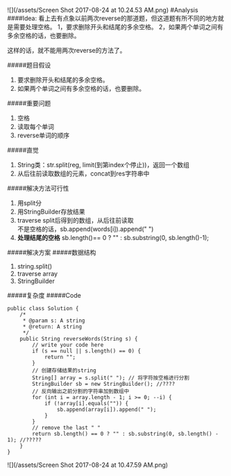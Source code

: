 ![](/assets/Screen Shot 2017-08-24 at 10.24.53 AM.png)
#Analysis
####Idea:
看上去有点象以前两次reverse的那道题，但这道题有所不同的地方就是需要处理空格。
1，要求删除开头和结尾的多余空格。
2，如果两个单词之间有多余空格的话，也要删除。

这样的话，就不能用两次reverse的方法了。

#####题目假设
1. 要求删除开头和结尾的多余空格。
2. 如果两个单词之间有多余空格的话，也要删除。

#####重要问题
1. 空格
2. 读取每个单词
3. reverse单词的顺序

#####直觉
1. String类：str.split(reg, limit(到第index个停止))，返回一个数组
2. 从后往前读取数组的元素，concat到res字符串中

#####解决方法可行性
1. 用split分
2. 用StringBuilder存放结果
3. traverse split后得到的数组，从后往前读取    
        不是空格的话，sb.append(words[i]).append(" ")
4. **处理结尾的空格**
        sb.length()== 0 ? "" : sb.substring(0, sb.length()-1);   

 

#####解决方案
#####数据结构
1. string.split()
2. traverse array
3. StringBuilder

#####复杂度
#####Code

```
public class Solution {
    /*
     * @param s: A string
     * @return: A string
     */
    public String reverseWords(String s) {
        // write your code here
        if (s == null || s.length() == 0) {
            return "";
        }
        // 创建存储结果的string
        String[] array = s.split(" "); // 将字符按空格进行分割
        StringBuilder sb = new StringBuilder(); //????
        // 反向输出之前分割的字符串加到数组中
        for (int i = array.length - 1; i >= 0; --i) {
            if (!array[i].equals("")) {
                sb.append(array[i]).append(" ");
            }
        }
        // remove the last " "
        return sb.length() == 0 ? "" : sb.substring(0, sb.length() - 1); //?????
    }
}
```

![](/assets/Screen Shot 2017-08-24 at 10.47.59 AM.png)